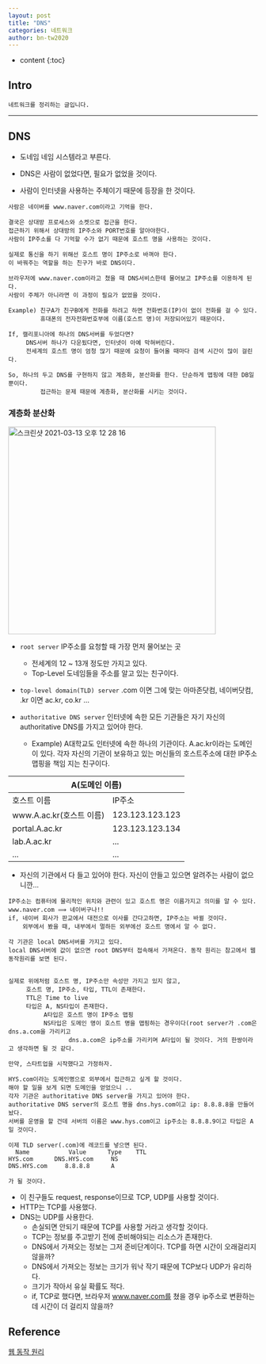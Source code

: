 ```yaml
---
layout: post
title: "DNS"
categories: 네트워크
author: bn-tw2020
---
```

* content
{:toc}


## Intro

```
네트워크를 정리하는 글입니다.
```





---

## DNS

* 도네임 네임 시스템라고 부른다.

* DNS은 사람이 없었다면, 필요가 없었을 것이다.

* 사람이 인터넷을 사용하는 주체이기 때문에 등장을 한 것이다.

```
사람은 네이버를 www.naver.com이라고 기억을 한다.

결국은 상대방 프로세스와 소켓으로 접근을 한다.
접근하기 위해서 상대방의 IP주소와 PORT번호를 알아야한다.
사람이 IP주소를 다 기억할 수가 없기 때문에 호스트 명을 사용하는 것이다.

실제로 통신을 하기 위해선 호스트 명이 IP주소로 바껴야 한다.
이 바꿔주는 역할을 하는 친구가 바로 DNS이다.

브라우저에 www.naver.com이라고 쳤을 때 DNS서비스한테 물어보고 IP주소를 이용하게 된다.
사람이 주체가 아니라면 이 과정이 필요가 없었을 것이다.

Example) 친구A가 친구B에게 전화를 하려고 하면 전화번호(IP)이 없이 전화를 걸 수 있다.
         휴대폰의 전자전화번호부에 이름(호스트 명)이 저장되어있기 때문이다. 

If, 캘리포니아에 하나의 DNS서버를 두었다면?
     DNS서버 하나가 다운됬다면, 인터넷이 아예 막혀버린다.
     전세계의 호스트 명이 엄청 많기 때문에 요청이 들어올 때마다 검색 시간이 많이 걸린다.

So, 하나의 두고 DNS를 구현하지 않고 계층화, 분산화를 한다. 단순하게 맵핑에 대한 DB일 뿐이다.
         접근하는 문제 때문에 계층화, 분산화를 시키는 것이다.
```

### 계층화 분산화

<img width="419" alt="스크린샷 2021-03-13 오후 12 28 16" src="https://user-images.githubusercontent.com/66770613/111017544-98e16080-83f7-11eb-99c8-fbe9f161cd4f.png">  

* `root server` IP주소를 요청할 때 가장 먼저 물어보는 곳
    * 전세계의 12 ~ 13개 정도만 가지고 있다.
    * Top-Level 도네임들을 주소를 알고 있는 친구이다.

* `top-level domain(TLD) server` .com 이면 그에 맞는 아마존닷컴, 네이버닷컴, .kr 이면 ac.kr, co.kr ...
* `authoritative DNS server` 인터넷에 속한 모든 기관들은 자기 자신의 authoritative DNS를 가지고 있어야 한다.
    * Example) A대학교도 인터넷에 속한 하나의 기관이다. A.ac.kr이라는 도메인이 있다.
               각자 자신의 기관이 보유하고 있는 머신들의 호스트주소에 대한 IP주소 맵핑을 책임 지는 친구이다.
               
<table>
    <thead>
        <tr>
            <th colspan="2" algin = "center">A(도메인 이름)</th>
        </tr>
    </thead>
    <tbody>
        <tr>
            <td>호스트 이름</td>
            <td>IP주소</td>
        </tr>
        <tr>
            <td>www.A.ac.kr(호스트 이름)</td>
            <td>123.123.123.123</td>
        </tr>
        <tr>
            <td>portal.A.ac.kr</td>
            <td>123.123.123.134</td>
        </tr>
        <tr>
            <td>lab.A.ac.kr</td>
            <td>...</td>
        </tr>
        <tr>
            <td>...</td>
            <td>...</td>
        </tr>
    </tbody>
</table>

* 자신의 기관에서 다 들고 있어야 한다. 자신이 안들고 있으면 알려주는 사람이 없으니깐...

```
IP주소는 컴퓨터에 물리적인 위치와 관련이 있고 호스트 명은 이름가지고 의미를 알 수 있다.
www.naver.com ⟹ 네이버구나!!
if, 네이버 회사가 판교에서 대전으로 이사를 간다고하면, IP주소는 바뀔 것이다.
    외부에서 봤을 때, 내부에서 멀하든 외부에선 호스트 명에서 알 수 없다.

각 기관은 local DNS서버를 가지고 있다.
local DNS서버에 값이 없으면 root DNS부터 접속해서 가져온다. 동작 원리는 참고에서 웹 동작원리를 보면 된다.


실제로 위에처럼 호스트 명, IP주소만 속성만 가지고 있지 않고,
     호스트 명, IP주소, 타입, TTL이 존재한다.
     TTL은 Time to live
     타입은 A, NS타입이 존재한다.
          A타입은 호스트 명이 IP주소 맵핑
          NS타입은 도메인 명이 호스트 명을 맵핑하는 경우이다(root server가 .com은 dns.a.com을 가리키고
                 dns.a.com은 ip주소를 가리키며 A타입이 될 것이다. 거의 한쌍이라고 생각하면 될 것 같다.
```


```
만약, 스타트업을 시작했다고 가정하자.

HYS.com이라는 도메인명으로 외부에서 접근하고 싶게 할 것이다.
해야 할 일을 보게 되면 도메인을 얻었으니 ..
각자 기관은 authoritative DNS server을 가지고 있어야 한다.
authoritative DNS server의 호스트 명을 dns.hys.com이고 ip: 8.8.8.8을 만들어 놨다.
서버를 운영을 할 건데 서버의 이름은 www.hys.com이고 ip주소는 8.8.8.9이고 타입은 A일 것이다.

이제 TLD server(.com)에 레코드를 넣으면 된다.
  Name           Value      Type    TTL
HYS.com      DNS.HYS.com     NS
DNS.HYS.com     8.8.8.8      A

가 될 것이다.
```

* 이 친구들도 request, response이므로 TCP, UDP를 사용할 것이다.
* HTTP는 TCP를 사용했다.
* DNS는 UDP를 사용한다.
    * 손실되면 안되기 때문에 TCP를 사용할 거라고 생각할 것이다.
    * TCP는 정보를 주고받기 전에 준비해야되는 리소스가 존재한다.
    * DNS에서 가져오는 정보는 그저 준비단계이다. TCP를 하면 시간이 오래걸리지 않을까?
    * DNS에서 가져오는 정보는 크기가 워낙 작기 때문에 TCP보다 UDP가 유리하다.
    * 크기가 작아서 유실 확률도 적다.
    * if, TCP로 했다면, 브라우저 www.naver.com를 쳤을 경우 ip주소로 변환하는 데 시간이 더 걸리지 않을까?


## Reference

[웹 동작 원리](https://bn-tw2020.github.io/2021/02/16/2_WebStream/)  
